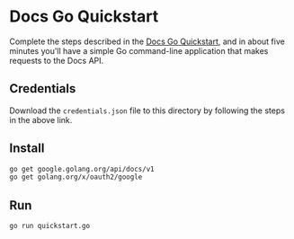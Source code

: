 # Docs Go Quickstart

Complete the steps described in the [Docs Go Quickstart](https://developers.google.com/docs/api/quickstart/go), and in about five minutes you'll have a simple Go command-line application that makes requests to the Docs API.

## Credentials

Download the `credentials.json` file to this directory by following the steps in the above link.

## Install

```bash
go get google.golang.org/api/docs/v1
go get golang.org/x/oauth2/google
```

## Run

`go run quickstart.go`

